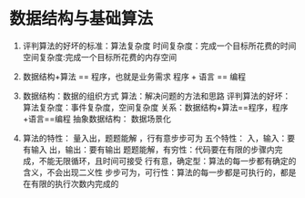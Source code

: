 # 数据结构与基础算法
1. 评判算法的好坏的标准：算法复杂度
  时间复杂度：完成一个目标所花费的时间
  空间复杂度:完成一个目标所花费的内存空间

2. 数据结构+算法 == 程序，也就是业务需求
   程序 + 语言 == 编程

3. 数据结构：数据的组织方式
  算法：解决问题的方法和思路
  评判算法的好坏：算法复杂度：事件复杂度，空间复杂度
  关系：数据结构+算法==程序，程序+语言==编程
  抽象数据结构： 数据场景化


4. 算法的特性：
  量入出，题题能解 ，行有意步步可为
  五个特性：
  入，输入：要有输入
  出，输出：要有输出
  题题能解，有穷性：代码要在有限的步骤内完成，不能无限循环，且时间可接受
  行有意，确定型：算法的每一步都有确定的含义，不会出现二义性
  步步可为，可行性：算法的每一步都是可执行的，都是在有限的执行次数内完成的
